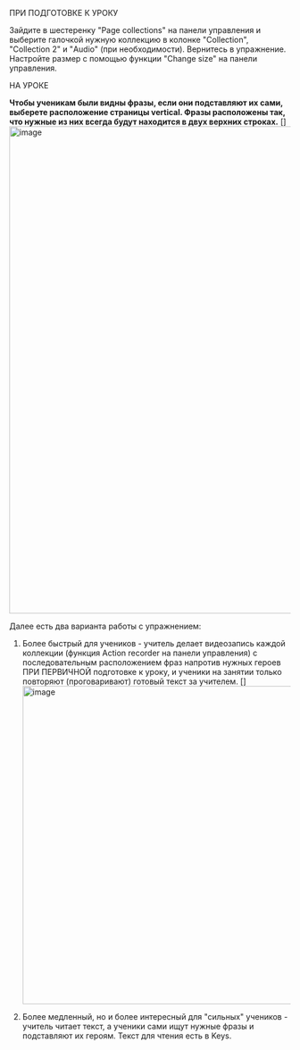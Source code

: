 ПРИ ПОДГОТОВКЕ К УРОКУ

Зайдите в шестеренку "Page collections" на панели управления и выберите галочкой нужную коллекцию в колонке "Collection", "Collection 2" и "Audio" (при необходимости). Вернитесь в упражнение. Настройте размер с помощью функции "Change size" на панели управления. 

НА УРОКЕ

**Чтобы ученикам были видны фразы, если они подставляют их сами, выберете расположение страницы vertical. Фразы расположены так, что нужные из них всегда будут находится в двух верхних строках.**
[]<img width="1742" height="873" alt="image" src="https://github.com/user-attachments/assets/c831f320-eac6-495f-8d58-23f86605c28f" />


Далее есть два варианта работы с упражнением: 

1. Более быстрый для учеников - учитель делает видеозапись каждой коллекции (функция Action recorder на панели управления) с последовательным расположением фраз напротив нужных героев ПРИ ПЕРВИЧНОЙ подготовке к уроку, и ученики на занятии только повторяют (проговаривают) готовый текст за учителем.
[]<img width="1014" height="570" alt="image" src="https://github.com/user-attachments/assets/b4f2781e-1610-4137-b660-ab8e000ac55d" />
 

2. Более медленный, но и более интересный для "сильных" учеников - учитель читает текст, а ученики сами ищут нужные фразы и подставляют их героям. Текст для чтения есть в Keys.
